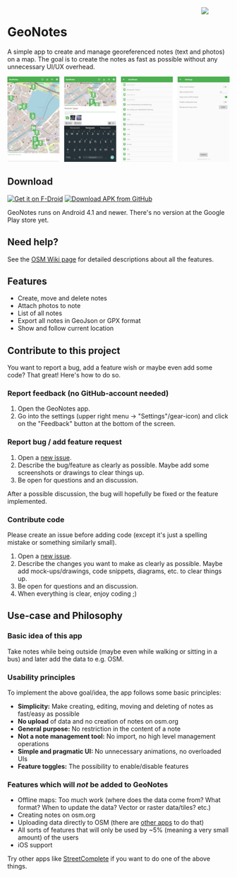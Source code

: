 <img align="right" width="64px" src="https://raw.githubusercontent.com/hauke96/GeoNotes/main/app/src/main/res/mipmap-xxxhdpi/ic_launcher.png">

# GeoNotes
A simple app to create and manage georeferenced notes (text and photos) on a map. The goal is to create the notes as fast as possible without any unnecessary UI/UX overhead.

<p align="center">
<img src="screenshots.png" alt="GeoNotes Screenshots"/>
</p>

## Download

[<img src="https://fdroid.gitlab.io/artwork/badge/get-it-on.png" alt="Get it on F-Droid" height="60">](https://f-droid.org/packages/de.hauke_stieler.geonotes/)
[<img src="https://user-images.githubusercontent.com/663460/26973090-f8fdc986-4d14-11e7-995a-e7c5e79ed925.png" alt="Download APK from GitHub" height="60">](https://github.com/hauke96/geonotes/releases/latest)

GeoNotes runs on Android 4.1 and newer. There's no version at the Google Play store yet.

## Need help?

See the [OSM Wiki page](https://wiki.openstreetmap.org/wiki/GeoNotes) for detailed descriptions about all the features.

## Features

* Create, move and delete notes
* Attach photos to note
* List of all notes
* Export all notes in GeoJson or GPX format
* Show and follow current location

## Contribute to this project

You want to report a bug, add a feature wish or maybe even add some code?
That great! Here's how to do so.

### Report feedback (no GitHub-account needed)

1. Open the GeoNotes app.
2. Go into the settings (upper right menu → "Settings"/gear-icon) and click on the "Feedback" button at the bottom of the screen.

### Report bug / add feature request

1. Open a [new issue](https://github.com/hauke96/GeoNotes/issues/new).
2. Describe the bug/feature as clearly as possible. Maybe add some screenshots or drawings to clear things up.
3. Be open for questions and an discussion.

After a possible discussion, the bug will hopefully be fixed or the feature implemented.

### Contribute code

Please create an issue before adding code (except it's just a spelling mistake or something similarly small).

1. Open a [new issue](https://github.com/hauke96/GeoNotes/issues/new).
2. Describe the changes you want to make as clearly as possible. Maybe add mock-ups/drawings, code snippets, diagrams, etc. to clear things up.
3. Be open for questions and an discussion.
4. When everything is clear, enjoy coding ;)

## Use-case and Philosophy

### Basic idea of this app

Take notes while being outside (maybe even while walking or sitting in a bus) and later add the data to e.g. OSM.

### Usability principles

To implement the above goal/idea, the app follows some basic principles:

* **Simplicity:** Make creating, editing, moving and deleting of notes as fast/easy as possible
* **No upload** of data and no creation of notes on osm.org
* **General purpose:** No restriction in the content of a note
* **Not a note management tool:** No import, no high level management operations
* **Simple and pragmatic UI:** No unnecessary animations, no overloaded UIs
* **Feature toggles:** The possibility to enable/disable features

### Features which will *not* be added to GeoNotes

* Offline maps: Too much work (where does the data come from? What format? When to update the data? Vector or raster data/tiles? etc.)
* Creating notes on osm.org
* Uploading data directly to OSM (there are [other apps](https://github.com/streetcomplete/StreetComplete) to do that)
* All sorts of features that will only be used by ~5% (meaning a very small amount) of the users
* iOS support

Try other apps like [StreetComplete](https://github.com/streetcomplete/StreetComplete) if you want to do one of the above things.

